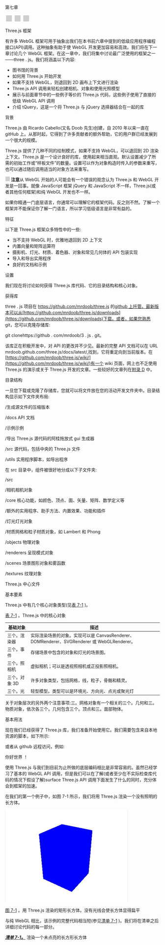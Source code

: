 第七章

![image](img/frontdot.jpg)

Three.js 框架

有许多 WebGL 框架可用于抽象出我们在本书前六章中提到的低级应用程序编程接口(API)调用。这种抽象有助于使 WebGL 开发更加容易和高效。我们将在下一章讨论几个 WebGL 框架。在这一章中，我们将集中讨论最广泛使用的框架之一——three . js。我们将涵盖以下内容:

*   图书馆的背景
*   如何用 Three.js 开始开发
*   如果不支持 WebGL，则退回到 2D 画布上下文进行渲染
*   Three.js API 调用来轻松创建相机、对象和使用光照模型
*   展示与前面章节中的一些例子等价的 Three.js 代码，这些例子使用了直接的低级 WebGL API 调用
*   介绍 tQuery，这是一个将 Three.js 与 jQuery 选择器结合在一起的库

背景

Three.js 由 Ricardo Cabello(又名 Doob 先生)创建，自 2010 年以来一直在 gitHub 上。从那时起，它得到了许多贡献者的额外帮助，它的用户群已经发展到一个很大的规模。

Three.js 提供了几种不同的绘制模式，如果不支持 WebGL，可以退回到 2D 渲染上下文。Three.js 是一个设计良好的库，使用起来相当直观。默认设置减少了所需的初始工作或“样板文件”的数量。设置可以作为对象构造时传入的参数来重写，也可以通过随后调用适当的对象方法来重写。

![image](img/sq.jpg) **注意**从 WebGL 开始的人可能会有一个错误的观念认为 Three.js 和 WebGL 开发是一回事。就像 JavaScript 框架 jQuery 和 JavaScript 不一样，Three.js(或者其他任何框架)和纯 WebGL 开发也不一样。

如果你精通一门底层语言，你通常可以理解它的框架代码。反之则不然。了解一个框架并不能保证你了解一门语言，所以学习低级语言是非常有益的。

特征

以下是 Three.js 框架众多特性中的一些:

*   当不支持 WebGL 时，优雅地退回到 2D 上下文
*   内置向量和矩阵运算符
*   摄影机、灯光、材质、着色器、对象和常见几何体的 API 包装实现
*   导入和导出实用程序
*   良好的文档和示例

设置

我们现在将讨论如何获得 Three.js 库代码、它的目录结构和核心对象。

获得库

three . js 项目在 https://github.com/mrdoob/three.js 的[github 上托管。最新版本可以从](https://github.com/mrdoob/three.js)[https://github.com/mrdoob/three.js/downloads](https://github.com/mrdoob/three.js/downloads)下载。或者，如果您熟悉 git，您可以克隆存储库:

git clonehttps://github . com/mrdoob/3 . js . git。

该库正在积极开发中，对 API 的更改并不少见。最新的完整 API 文档可以在 URL mrdoob.github.com/three.js/docs/latest/,找到，它将重定向到当前版本。在[https://github.com/mrdoob/three.js/wiki/](https://github.com/mrdoob/three.js/wiki/)有一个 wiki 页面，网上也不乏使用 Three.js 的演示或关于 Three.js 开发的文章。一些较好的文章列在[附录 D](15.html) 中。

目录结构

一旦您下载或克隆了存储库，您就可以将文件放在您的活动开发文件夹中。目录结构显示如下文件夹布局:

/生成源文件的压缩版本

/docs API 文档

/示例示例

/导出 Three.js 源代码的阿桂拖放式 gui 生成器

/src 源代码，包括中央的 Three.js 文件

/utils 实用程序脚本，如导出程序

在 src 目录中，组件被很好地分成以下子文件夹:

/src

/相机相机对象

/core 核心功能，如颜色、顶点、面、矢量、矩阵、数学定义等

/额外的实用程序、助手方法、内置效果、功能和插件

/灯光灯光对象

/材质网格和粒子材质对象，如 Lambert 和 Phong

/objects 物理对象

/renderers 呈现模式对象

/scenes 场景图形对象和雾函数

/textures 纹理对象

Three.js 中心文件

基本要素

Three.js 中有几个核心对象类型(见[表 7-1](#Tab1) )。

[表 7-1](#_Tab1) 。Three.js 中的核心对象

| 基础对象 | 描述 |
| --- | --- |
| 三个。渲染器 | 实际渲染场景的对象。实现可以是 CanvasRenderer、DOMRenderer、SVGRenderer 或 WebGLRenderer。 |
| 三个。事件 | 存储场景中包含的对象和灯光的场景图。 |
| 三个。照相机 | 虚拟相机；可以是透视照相机或正投影照相机。 |
| 三个。对象 3D | 许多对象类型，包括网格，线，粒子，骨骼和精灵。 |
| 三个。光 | 轻型模型。类型可以是环境光、方向光、点光或聚光灯 |

关于对象层次的另外两个注意事项:三。网格对象有一个相关的三个。几何和三。物质对象，依次各三个。几何包含三个。顶点和三。面部物体。

基本用法

现在我们已经获得了 Three.js 库，我们准备开始使用它。我们需要包含来自本地资源的脚本，如下所示:

或者从 github 远程访问，例如:

你好世界 ！

使用 Three.js 与我们到目前为止所做的底层编码相比是非常容易的。虽然已经学习了基本的 WebGL API 调用，但是我们可以在了解(或者至少在不实际检查库代码的情况下假设了解)surface Three.js API 调用下面发生了什么的同时，充分体会到框架的加速。

在我们的第一个例子中，如图 7-1 所示，我们将用 Three.js 渲染一个没有照明的长方体。

![9781430239963_Fig07-01.jpg](img/9781430239963_Fig07-01.jpg)

[图 7-1](#_Fig1) 。用 Three.js 渲染的矩形长方体。没有光线会使长方体显得扁平

与纯 WebGL 相比，该示例的完整代码相当短(参见[清单 7-1](#list1) )。我们将在清单之后详细讨论代码的每一部分。

***[清单 7-1。](#_list1)*** 渲染一个未点亮的长方形长方体

<title>Three.js 立方体测试</title>
